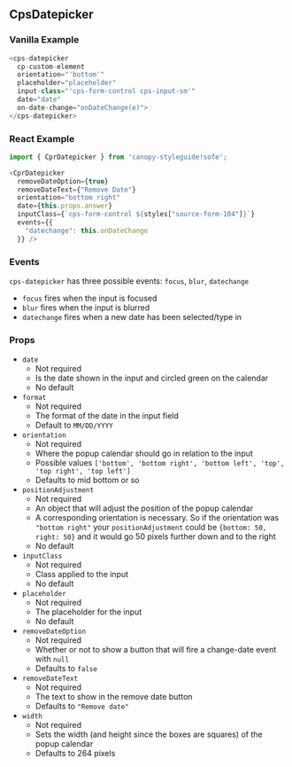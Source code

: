 ## CpsDatepicker

### Vanilla Example
```js
<cps-datepicker
  cp-custom-element
  orientation="'bottom'"
  placeholder="placeholder"
  input-class="'cps-form-control cps-input-sm'"
  date="date"
  on-date-change="onDateChange(e)">
</cps-datepicker>
```

### React Example

```js
import { CprDatepicker } from 'canopy-styleguide!sofe';

<CprDatepicker 
  removeDateOption={true}
  removeDateText={"Remove Date"}
  orientation="bottom right"
  date={this.props.answer}
  inputClass={`cps-form-control ${styles["source-form-104"]}`}
  events={{
    "datechange": this.onDateChange
  }} />
```

### Events
`cps-datepicker` has three possible events: `focus`, `blur`, `datechange`
- `focus` fires when the input is focused
- `blur` fires when the input is blurred
- `datechange` fires when a new date has been selected/type in

### Props
- `date`
	- Not required
	- Is the date shown in the input and circled green on the calendar
	- No default
- `format`
	- Not required
	- The format of the date in the input field
	- Default to `MM/DD/YYYY`
- `orientation`
	- Not required
	- Where the popup calendar should go in relation to the input
	- Possible values `['bottom', 'bottom right', 'bottom left', 'top', 'top right', 'top left']`
	- Defaults to mid bottom or so
- `positionAdjustment`
	- Not required
	- An object that will adjust the position of the popup calendar
	- A corresponding orientation is necessary. So if the orientation was `"bottom right"` your 
	`positionAdjustment` could be `{bottom: 50, right: 50}` and it would go 50 pixels further down and to the right
	- No default
- `inputClass`
	- Not required
	- Class applied to the input
	- No default
- `placeholder`
	- Not required
	- The placeholder for the input
	- No default
- `removeDateOption`
	- Not required
	- Whether or not to show a button that will fire a change-date event with `null`
	- Defaults to `false`
- `removeDateText`
	- Not required
	- The text to show in the remove date button
	- Defaults to `"Remove date"`
- `width`
	- Not required
	- Sets the width (and height since the boxes are squares) of the popup calendar
	- Defaults to 264 pixels
